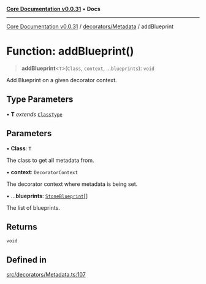 [**Core Documentation v0.0.31**](../../../README.md) • **Docs**

***

[Core Documentation v0.0.31](../../../modules.md) / [decorators/Metadata](../README.md) / addBlueprint

# Function: addBlueprint()

> **addBlueprint**\<`T`\>(`Class`, `context`, ...`blueprints`): `void`

Add Blueprint on a given decorator context.

## Type Parameters

• **T** *extends* [`ClassType`](../../../definitions/type-aliases/ClassType.md)

## Parameters

• **Class**: `T`

The class to get all metadata from.

• **context**: `DecoratorContext`

The decorator context where metadata is being set.

• ...**blueprints**: [`StoneBlueprint`](../../../options/StoneBlueprint/interfaces/StoneBlueprint.md)[]

The list of blueprints.

## Returns

`void`

## Defined in

[src/decorators/Metadata.ts:107](https://github.com/stonemjs/core/blob/063868c8035bce8a9a9b73263c757aec9b0c12c8/src/decorators/Metadata.ts#L107)
